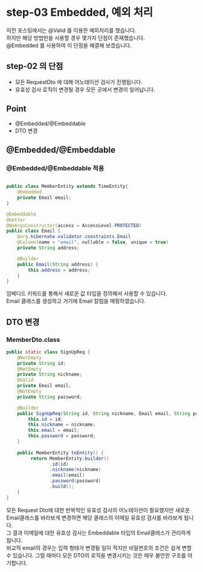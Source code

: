 # step-03 Embedded, 예외 처리
이전 포스팅에서는 @Valid 를 이용한 예외처리를 했습니다.<br>
하지만 해당 방법만을 사용할 경우 몇가지 단점이 존재했습니다.<br>
@Embedded 를 사용하여 이 단점을 해결해 보겠습니다.

## step-02 의 단점
* 모든 RequestDto 에 대해 어노테이션 검사가 진행됩니다.
* 유효성 검사 로직이 변경될 경우 모든 곳에서 변경이 일어납니다.

## Point
* @Embedded/@Embeddable
* DTO 변경

## @Embedded/@Embeddable
### @Embedded/@Embeddable 적용
```java

public class MemberEntity extends TimeEntity{
    @Embedded
    private Email email;
}

@Embeddable
@Getter
@NoArgsConstructor(access = AccessLevel.PROTECTED)
public class Email {
    @org.hibernate.validator.constraints.Email
    @Column(name = "email", nullable = false, unique = true)
    private String address;

    @Builder
    public Email(String address) {
        this.address = address;
    }
}
```
임베디드 키워드를 통해서 새로운 값 타입을 정의해서 사용할 수 있습니다.<br>
Email 클래스를 생성하고 거기에 Email 칼럼을 매핑하였습니다.

## DTO 변경
### MemberDto.class
```java
public static class SignUpReq {
    @NotEmpty
    private String id;
    @NotEmpty
    private String nickname;
    @Valid
    private Email email;
    @NotEmpty
    private String password;

    @Builder
    public SignUpReq(String id, String nickname, Email email, String password) {
        this.id = id;
        this.nickname = nickname;
        this.email = email;
        this.password = password;
    }
    
    public MemberEntity toEntity() {
         return MemberEntity.builder()
                .id(id)
                .nickname(nickname)
                .email(email)
                .password(password)
                .build();
    }
}
```
모든 Request Dto에 대한 반복적인 유효성 검사의 어노테이션이 필요했지만 새로운 Email클래스를 바라보게 변경하면 해당 클래스의 이메일 유효성 검사를 바라보게 됩니다.<br>
그 결과 이메일에 대한 유효성 검사는 Embeddable 타입의 Email클래스가 관리하게 됩니다.<br>
비교적 email의 경우는 입력 형태가 변경될 일이 적지만 비밀번호의 조건은 쉽게 변할 수 있습니다. 그럴 때마다 모든 DTO의 로직을 변경시키는 것은 매우 불안한 구조를 야기합니다.


